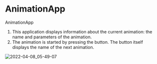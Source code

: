 # AnimationApp
AnimationApp
1. This application displays information about the current animation: the name and parameters of the animation.
2. The animation is started by pressing the button. The button itself displays the name of the next animation.

![2022-04-08_05-49-07](https://user-images.githubusercontent.com/93527566/162353584-ab098463-5780-403f-8419-13ce5c45389d.png)
